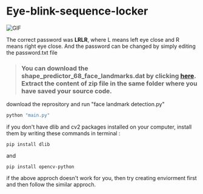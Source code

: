 # Eye-blink-sequence-locker

![GIF](demo/demo.gif)

The correct password was <b>LRLR</b>, where L means left eye close and R means right eye close.
And the password can be changed by simply editing the password.txt file

> ### You can download the shape_predictor_68_face_landmarks.dat by clicking [here](http://dlib.net/files/shape_predictor_68_face_landmarks.dat.bz2). Extract the content of zip file in the same folder where you have saved your source code.

download the reprository and run "face landmark detection.py"
```python
python "main.py"
```

if you don't have dlib and cv2 packages installed on your computer, install them by writing these commands in terminal :
```
pip install dlib
```
and
```
pip install opencv-python 
```

if the above approch doesn't work for you, then try creating enviorment first and then follow the similar approch.
